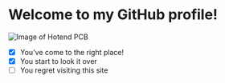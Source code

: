 # Welcome to my GitHub profile!
![Image of Hotend PCB](https://octodex.github.com/images/yaktocat.png)
- [x] You've come to the right place!
- [x] You start to look it over
- [ ] You regret visiting this site
